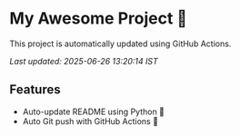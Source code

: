 # My Awesome Project 🚀

This project is automatically updated using GitHub Actions.

_Last updated: 2025-06-26 13:20:14 IST_

## Features
- Auto-update README using Python 🐍
- Auto Git push with GitHub Actions 🤖
